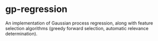 # gp-regression
An implementation of Gaussian process regression, along with feature selection algorithms (greedy forward selection, automatic relevance determination).
